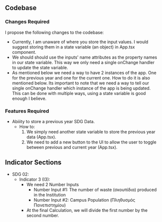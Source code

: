 ## Codebase

### Changes Required

I propose the following changes to the codebase:

- Currently, I am unaware of where you store the input values. I would suggest storing them in a state variable (an object) in App.tsx component.
- We should should use the inputs' name attributes as the property names in our state variable. This way we only need a single onChange handler to update the state variable.
- As mentioned below we need a way to have 2 instances of the app. One for the previous year and one for the current one. How to do it is also mentioned below. Its important to note that we need a way to tell our single onChange handler which instance of the app is being updated. This can be done with multiple ways, using a state variable is good enough I believe.

### Features Required

- Abiiity to store a previous year SDG Data.
  - How to:
    1. We simply need another state variable to store the previous year data (App.tsx).
    2. We need to add a new button to the UI to allow the user to toggle between previous and current year (App.tsx).

## Indicator Sections

- SDG 02:
  - Indicator 3 (I3):
    - We need 2 Number Inputs
      - Number Input #1: The number of waste (σκουπίδια) produced in the Institution
      - Number Input #2: Campus Population (Πληθυσμός Πανεπιστημίου)
    - At the final Calculation, we will divide the first number by the second number.
